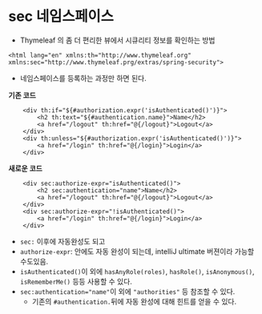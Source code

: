 # sec 네임스페이스

- Thymeleaf 의 좀 더 편리한 뷰에서 시큐리티 정보를 확인하는 방법

```
<html lang="en" xmlns:th="http://www.thymeleaf.org" xmlns:sec="http://www.thymeleaf.prg/extras/spring-security">
```
- 네임스페이스를 등록하는 과정만 하면 된다.


**기존 코드**
```
    <div th:if="${#authorization.expr('isAuthenticated()')}">
        <h2 th:text="${#authentication.name}">Name</h2>
        <a href="/logout" th:href="@{/logout}">Logout</a>
    </div>
    <div th:unless="${#authorization.expr('isAuthenticated()')}">
        <a href="/login" th:href="@{/login}">Login</a>
    </div>
```

**새로운 코드**
```
    <div sec:authorize-expr="isAuthenticated()">
        <h2 sec:authentication="name">Name</h2>
        <a href="/logout" th:href="@{/logout}">Logout</a>
    </div>
    <div sec:authorize-expr="!isAuthenticated()">
        <a href="/login" th:href="@{/login}">Login</a>
    </div>
```
- `sec:` 이후에 자동완성도 되고
- `authorize-expr`: 안에도 자동 완성이 되는데, intelliJ ultimate 버젼이라 가능할 수도있음.
- `isAuthenticated()`이 외에 `hasAnyRole(roles)`, `hasRole()`, `isAnonymous()`, `isRememberMe()` 등등 사용할 수 있다.
- `sec:authentication="name"`이 외에 `"authorities"` 등 참조할 수 있다.
  - 기존의 `#authentication.`뒤에 자동 완성에 대해 힌트를 얻을 수 있다.